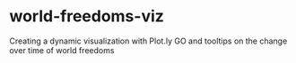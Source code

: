 # world-freedoms-viz
Creating a dynamic visualization with Plot.ly GO and tooltips on the change over time of world freedoms
